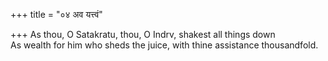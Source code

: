 +++
title = "०४ अव यत्त्वं"

+++
As thou, O Satakratu, thou, O Indrv, shakest all things down  
     As wealth for him who sheds the juice, with thine assistance thousandfold.
